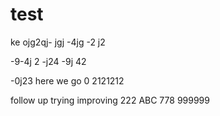 # test

ke ojg2qj-
 jgj
  -4jg
  -2 j2
 
  
  
  -9-4j 2
  -j24 
  -9j 42
  
  -0j23  here we go
  0 2121212

follow up
trying
improving
222
ABC
778
999999
